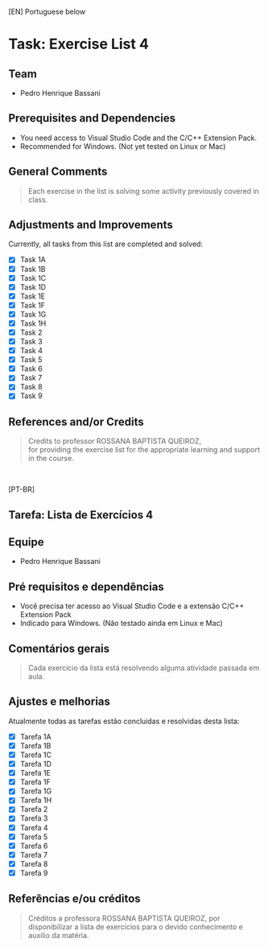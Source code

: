 [EN] Portuguese below
# Task: Exercise List 4

## Team
- Pedro Henrique Bassani

## Prerequisites and Dependencies

- You need access to Visual Studio Code and the C/C++ Extension Pack.
- Recommended for Windows. (Not yet tested on Linux or Mac)

## General Comments

>
>Each exercise in the list is solving some activity previously covered in class.
>

## Adjustments and Improvements

Currently, all tasks from this list are completed and solved:

- [x] Task 1A
- [x] Task 1B
- [x] Task 1C
- [x] Task 1D
- [x] Task 1E
- [x] Task 1F
- [x] Task 1G
- [x] Task 1H
- [x] Task 2
- [x] Task 3
- [x] Task 4
- [x] Task 5
- [x] Task 6 
- [x] Task 7
- [x] Task 8
- [x] Task 9

## References and/or Credits
>
> Credits to professor ROSSANA BAPTISTA QUEIROZ,  
>for providing the exercise list for the appropriate learning and support in the course.
>
<br>

[PT-BR]
## Tarefa: Lista de Exercícios 4

## Equipe
- Pedro Henrique Bassani

## Pré requisitos e dependências

- Você precisa ter acesso ao Visual Studio Code e a extensão C/C++ Extension Pack
- Indicado para Windows. (Não testado ainda em Linux e Mac)

## Comentários gerais

>
>Cada exercício da lista está resolvendo alguma atividade passada em aula.
>

## Ajustes e melhorias

Atualmente todas as tarefas estão concluidas e resolvidas desta lista:

- [x] Tarefa 1A
- [x] Tarefa 1B
- [x] Tarefa 1C
- [x] Tarefa 1D
- [x] Tarefa 1E
- [x] Tarefa 1F
- [x] Tarefa 1G
- [x] Tarefa 1H
- [x] Tarefa 2
- [x] Tarefa 3
- [x] Tarefa 4
- [x] Tarefa 5
- [x] Tarefa 6
- [x] Tarefa 7
- [x] Tarefa 8
- [x] Tarefa 9

## Referências e/ou créditos
>
> Créditos a professora ROSSANA BAPTISTA QUEIROZ,
>por disponibilizar a lista de exercícios para o devido conhecimento e auxílio da matéria.
>
